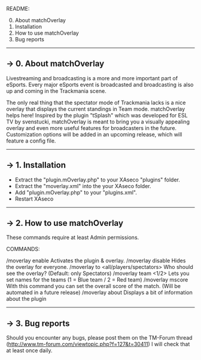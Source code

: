 README:

0. About matchOverlay
1. Installation
2. How to use matchOverlay
3. Bug reports

-------------------------------------------------------------------------------------------------
-> 0. About matchOverlay
-------------------------------------------------------------------------------------------------

Livestreaming and broadcasting is a more and more important part of eSports. Every major 
eSports event is broadcasted and broadcasting is also up and coming in the Trackmania scene.

The only real thing that the spectator mode of Trackmania lacks is a nice overlay that displays
the current standings in Team mode. matchOverlay helps here!
Inspired by the plugin "tSplash" which was developed for ESL TV by svenstucki, matchOverlay is
meant to bring you a visually appealing overlay and even more useful features for broadcasters
in the future. Customization options will be added in an upcoming release, which will feature
a config file.

-------------------------------------------------------------------------------------------------
-> 1. Installation
-------------------------------------------------------------------------------------------------

- Extract the "plugin.mOverlay.php" to your XAseco "plugins" folder.
- Extract the "moverlay.xml" into the your XAseco folder.
- Add "<plugin>plugin.mOverlay.php</plugin>" to your "plugins.xml".
- Restart XAseco

-------------------------------------------------------------------------------------------------
-> 2. How to use matchOverlay
-------------------------------------------------------------------------------------------------

These commands require at least Admin permissions.

COMMANDS: 

/moverlay enable 			           Activates the plugin & overlay. 
/moverlay disable				   Hides the overlay for everyone.
/moverlay to <all/players/spectators>              Who should see the overlay? (Default: only Spectators)
/moverlay team <1/2> <team name>                   Lets you set names for the teams (1 = Blue team / 2 = Red team)
/moverlay mscore <Score1> <Score2>                 With this command you can set the overall score of the match. (Will be automated in a future release)
/moverlay about                                    Displays a bit of information about the plugin

-------------------------------------------------------------------------------------------------
-> 3. Bug reports
-------------------------------------------------------------------------------------------------

Should you encounter any bugs, please post them on the TM-Forum thread (http://www.tm-forum.com/viewtopic.php?f=127&t=30411)
I will check that at least once daily. 